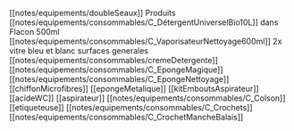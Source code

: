 [[notes/equipements/doubleSeaux]]
Produits [[notes/equipements/consommables/C_DétergentUniverselBio10L]] dans Flacon 500ml
[[notes/equipements/consommables/C_VaporisateurNettoyage600ml]] 2x vitre bleu et blanc surfaces generales
[[notes/equipements/consommables/cremeDetergente]] 
[[notes/equipements/consommables/C_EpongeMagique]]
[[notes/equipements/consommables/C_EpongeNettoyage]]
[[chiffonMicrofibres]]
[[epongeMetalique]]
[[kitEmboutsAspirateur]]
[[acideWC]]
[[aspirateur]]
[[notes/equipements/consommables/C_Colson]]
[[etiqueteuse]]
[[notes/equipements/consommables/C_Crochets]]
[[notes/equipements/consommables/C_CrochetMancheBalais]]